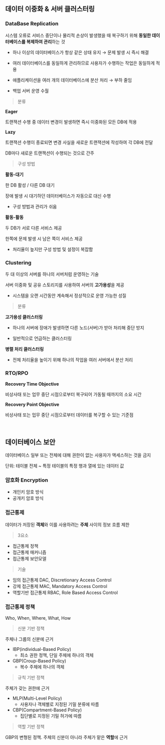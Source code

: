 ## 데이터 이중화 & 서버 클러스터링

### DataBase Replication

시스템 오류로 서비스 중단이나 물리적 손상이 발생했을 때 복구하기 위해 **동일한 데이터베이스를 복제하여 관리**하는 것

- 하나 이상의 데이터베이스가 항상 같은 상태 유지 → 문제 발생 시 즉시 해결

- 여러 데이터베이스를 동일하게 관리하므로 사용자가 수행하는 작업은 동일하게 적용

- 애플리케이션을 여러 개의 데이터베이스에 분산 처리 → 부하 줄임

- 백업 서버 운영 수월


> 분류

**Eager**

트랜잭션 수행 중 데이터 변경이 발생하면 즉시 이중화된 모든 DB에 적용

**Lazy**

트랜잭션 수행이 종료되면 변경 사실을 새로운 트랜잭션에 작성하여 각 DB에 전달

DB마다 새로운 트랜잭션이 수행되는 것으로 간주

> 구성 방법

**활동-대기**

한 DB 활성 / 다른 DB 대기

장애 발생 시 대기하던 데이터베이스가 자동으로 대신 수행

- 구성 방법과 관리가 쉬움

**활동-활동**

두 DB가 서로 다른 서비스 제공

한쪽에 문제 발생 시 남은 쪽이 서비스 제공

- 처리율이 높지만 구성 방법 및 설정이 복잡함


### Clustering

두 대 이상의 서버를 하나의 서버처럼 운영하는 기술

서버 이중화 및 공유 스토리지를 사용하여 서버의 **고가용성**을 제공

- 시스템을 오랜 시간동안 계속해서 정상적으로 운영 가능한 성질

> 분류

**고가용성 클러스터링**

- 하나의 서버에 장애가 발생하면 다른 노드(서버)가 받아 처리해 중단 방지

- 일반적으로 언급하는 클러스터링

**병렬 처리 클러스터링**

- 전체 처리율을 높이기 위해 하나의 작업을 여러 서버에서 분산 처리

### RTO/RPO

**Recovery Time Objective**

비상사태 또는 업무 중단 시점으로부터 복구되어 가동될 때까지의 소요 시간

**Recovery Point Objective**

비상사태 또는 업무 중단 시점으로부터 데이터를 복구할 수 있는 기준점

<br/>

## 데이터베이스 보안

데이터베이스 일부 또는 전체에 대해 권한이 없는 사용자가 액세스하는 것을 금지

단위: 테이블 전체 ~ 특정 테이블의 특정 행과 열에 있는 데이터 값

### 암호화 Encryption

- 개인키 암호 방식
- 공개키 암호 방식

### 접근통제

데이터가 저장된 **객체**와 이를 사용하려는 **주체** 사이의 정보 흐름 제한

> 3요소

- 접근통제 정책
- 접근통제 매커니즘
- 접근통제 보안모델

> 기술

- 임의 접근통제 DAC, Discretionary Access Control
- 강제 접근통제 MAC, Mandatory Access Control
- 역할기반 접근통제 RBAC, Role Based Access Control

### 접근통제 정책

Who, When, Where, What, How

> 신분 기반 정책

주체나 그룹의 신분에 근거

- IBP(individual-Based Policy)
    - 최소 권한 정책, 단일 주체에 하나의 객체
- GBP(Croup-Based Policy)
    - 복수 주체에 하나의 객체

> 규칙 기반 정책

주체가 갖는 권한에 근거

- MLP(Multi-Level Policy)
    - 사용자나 객체별로 지정된 기밀 분류에 따름
- CBP(Compartment-Based Policy)
    - 집단별로 지정된 기밀 허가에 따름

> 역할 기반 정책

GBP의 변형된 정책. 주체의 신분이 아니라 주체가 맡은 **역할**에 근거